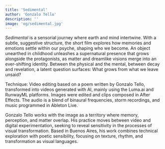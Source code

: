```yaml
---
title: 'Sedimental'
author: 'Gonzalo Tello'
description: ''
image: 'og/sedimental.jpg'
---
```


_Sedimental_ is a sensorial journey where earth and mind intertwine. With a subtle, suggestive structure, the short film explores how memories and emotions settle within our psyche, shaping who we become. An object unearthed in childhood unleashes a supernatural presence that grows alongside the protagonists, as matter and dreamlike visions merge into an ever-shifting identity. Between the physical and the mental, between decay and revelation, a latent question surfaces: What grows from what we leave unsaid?

Technique: Video editing based on a poem written by Gonzalo Tello, transformed into videos generated with AI, mainly using the Luma.ai and RunwayML platforms. Images were edited and clips composed in After Effects. The audio is a blend of binaural frequencies, storm recordings, and music programmed in Ableton Live.

Gonzalo Tello works with the image as a territory where memory, perception, and matter overlap. His practice moves between video and digital experimentation, seeking to reveal sensitivity in the processes of visual transformation. Based in Buenos Aires, his work combines technical exploration with poetic sensibility, focusing on texture, rhythm, and transformation as visual languages.